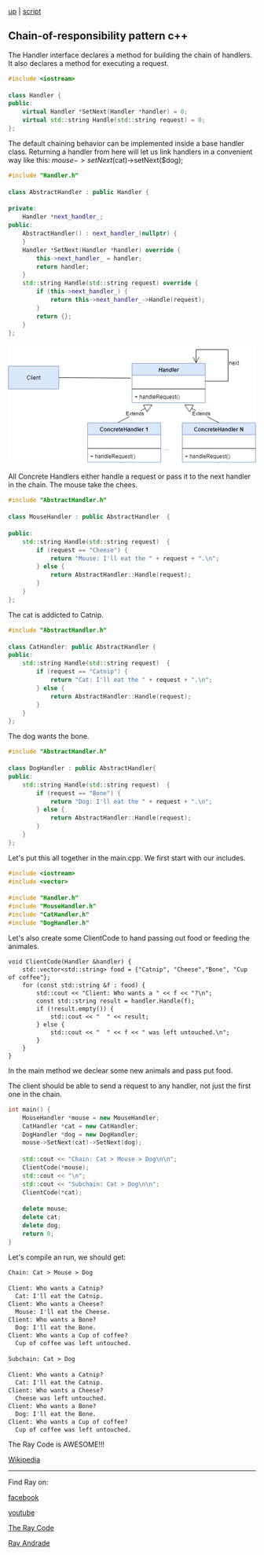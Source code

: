 [up](../README.md) | [script](./page01.md)

## Chain-of-responsibility pattern c++

The Handler interface declares a method for building the chain of handlers.
It also declares a method for executing a request.

```c++
#include <iostream>

class Handler {
public:
    virtual Handler *SetNext(Handler *handler) = 0;
    virtual std::string Handle(std::string request) = 0;
};
```
The default chaining behavior can be implemented inside a base handler class.
Returning a handler from here will let us link handlers in a convenient way like this:
$mouse->setNext($cat)->setNext($dog);

```c++
#include "Handler.h"

class AbstractHandler : public Handler {

private:
    Handler *next_handler_;
public:
    AbstractHandler() : next_handler_(nullptr) {
    }
    Handler *SetNext(Handler *handler) override {
        this->next_handler_ = handler;
        return handler;
    }
    std::string Handle(std::string request) override {
        if (this->next_handler_) {
            return this->next_handler_->Handle(request);
        }
        return {};
    }
};
```
![ChainOfResponsibility](/UMLs/images/ChainOfResponsibility/ChainOfResponsibility-1.png)

All Concrete Handlers either handle a request or pass it to the next handler in the chain.
The mouse take the chees.
```c++
#include "AbstractHandler.h"

class MouseHandler : public AbstractHandler  {

public:
    std::string Handle(std::string request)  {
        if (request == "Cheese") {
            return "Mouse: I'll eat the " + request + ".\n";
        } else {
            return AbstractHandler::Handle(request);
        }
    }
};
```
The cat is addicted to Catnip.

```c++
#include "AbstractHandler.h"

class CatHandler: public AbstractHandler {
public:
    std::string Handle(std::string request)  {
        if (request == "Catnip") {
            return "Cat: I'll eat the " + request + ".\n";
        } else {
            return AbstractHandler::Handle(request);
        }
    }
};
```
The dog wants the bone.

```c++
#include "AbstractHandler.h"

class DogHandler : public AbstractHandler{
public:
    std::string Handle(std::string request)  {
        if (request == "Bone") {
            return "Dog: I'll eat the " + request + ".\n";
        } else {
            return AbstractHandler::Handle(request);
        }
    }
};
```

Let's put this all together in the main.cpp.
We first start with our includes.

```c++
#include <iostream>
#include <vector>

#include "Handler.h"
#include "MouseHandler.h"
#include "CatHandler.h"
#include "DogHandler.h"
```

Let's also create some ClientCode to hand passing out food or feeding the animales.

```c+++
void ClientCode(Handler &handler) {
    std::vector<std::string> food = {"Catnip", "Cheese","Bone", "Cup of coffee"};
    for (const std::string &f : food) {
        std::cout << "Client: Who wants a " << f << "?\n";
        const std::string result = handler.Handle(f);
        if (!result.empty()) {
            std::cout << "  " << result;
        } else {
            std::cout << "  " << f << " was left untouched.\n";
        }
    }
}
```

In the main method we declear some new animals and pass put food.

The client should be able to send a request to any handler, not just the first one in the chain.


```c++
int main() {
    MouseHandler *mouse = new MouseHandler;
    CatHandler *cat = new CatHandler;
    DogHandler *dog = new DogHandler;
    mouse->SetNext(cat)->SetNext(dog);

    std::cout << "Chain: Cat > Mouse > Dog\n\n";
    ClientCode(*mouse);
    std::cout << "\n";
    std::cout << "Subchain: Cat > Dog\n\n";
    ClientCode(*cat);

    delete mouse;
    delete cat;
    delete dog;
    return 0;
}
```

Let's compile an run, we should get:

```run
Chain: Cat > Mouse > Dog

Client: Who wants a Catnip?
  Cat: I'll eat the Catnip.
Client: Who wants a Cheese?
  Mouse: I'll eat the Cheese.
Client: Who wants a Bone?
  Dog: I'll eat the Bone.
Client: Who wants a Cup of coffee?
  Cup of coffee was left untouched.

Subchain: Cat > Dog

Client: Who wants a Catnip?
  Cat: I'll eat the Catnip.
Client: Who wants a Cheese?
  Cheese was left untouched.
Client: Who wants a Bone?
  Dog: I'll eat the Bone.
Client: Who wants a Cup of coffee?
  Cup of coffee was left untouched.
```

The Ray Code is AWESOME!!!

[Wikipedia](https://en.wikipedia.org/wiki/Chain-of-responsibility_pattern)

----------------------------------------------------------------------------------------------------

Find Ray on:

[facebook](https://www.facebook.com/TheRayCode/)

[youtube](https://www.youtube.com/user/AndradeRay/)

[The Ray Code](https://www.RayAndrade.com)

[Ray Andrade](https://www.RayAndrade.org)

